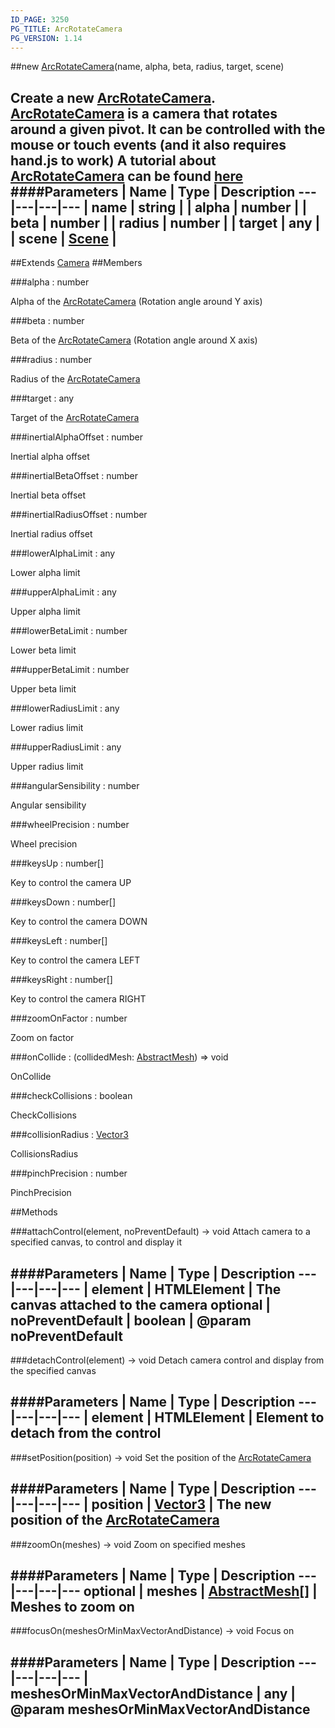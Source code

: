 ```yaml
---
ID_PAGE: 3250
PG_TITLE: ArcRotateCamera
PG_VERSION: 1.14
---
```

##new [ArcRotateCamera](page.php?p=3250)(name, alpha, beta, radius, target, scene)

Create a new [ArcRotateCamera](page.php?p=3250). [ArcRotateCamera](page.php?p=3250) is a camera that rotates around a given pivot. It can be controlled with the mouse or touch events (and it also requires hand.js to work)
A tutorial about [ArcRotateCamera](page.php?p=3250) can be found [here](https://github.com/BabylonJS/Babylon.js/wiki/05-Cameras)
####Parameters
 | Name | Type | Description
---|---|---|---
 | name | string | 
 | alpha | number | 
 | beta | number | 
 | radius | number | 
 | target | any | 
 | scene | [Scene](page.php?p=3274) | 
---

##Extends [Camera](page.php?p=3249)
##Members

###alpha : number


Alpha of the [ArcRotateCamera](page.php?p=3250) (Rotation angle around Y axis)

###beta : number


Beta of the [ArcRotateCamera](page.php?p=3250) (Rotation angle around X axis)

###radius : number


Radius of the [ArcRotateCamera](page.php?p=3250)

###target : any


Target of the [ArcRotateCamera](page.php?p=3250)

###inertialAlphaOffset : number


Inertial alpha offset

###inertialBetaOffset : number


Inertial beta offset

###inertialRadiusOffset : number


Inertial radius offset

###lowerAlphaLimit : any


Lower alpha limit

###upperAlphaLimit : any


Upper alpha limit

###lowerBetaLimit : number


Lower beta limit

###upperBetaLimit : number


Upper beta limit

###lowerRadiusLimit : any


Lower radius limit

###upperRadiusLimit : any


Upper radius limit

###angularSensibility : number


Angular sensibility

###wheelPrecision : number


Wheel precision

###keysUp : number[]


Key to control the camera UP

###keysDown : number[]


Key to control the camera DOWN

###keysLeft : number[]


Key to control the camera LEFT

###keysRight : number[]


Key to control the camera RIGHT

###zoomOnFactor : number


Zoom on factor

###onCollide : (collidedMesh: [AbstractMesh](page.php?p=3269)) =&gt; void


OnCollide

###checkCollisions : boolean


CheckCollisions

###collisionRadius : [Vector3](page.php?p=3327)


CollisionsRadius

###pinchPrecision : number


PinchPrecision



##Methods

###attachControl(element, noPreventDefault) &rarr; void
Attach camera to a specified canvas, to control and display it

####Parameters
 | Name | Type | Description
---|---|---|---
 | element | HTMLElement | The canvas attached to the camera
optional | noPreventDefault | boolean | @param noPreventDefault
---

###detachControl(element) &rarr; void
Detach camera control and display from the specified canvas

####Parameters
 | Name | Type | Description
---|---|---|---
 | element | HTMLElement | Element to detach from the control
---

###setPosition(position) &rarr; void
Set the position of the [ArcRotateCamera](page.php?p=3250)

####Parameters
 | Name | Type | Description
---|---|---|---
 | position | [Vector3](page.php?p=3327) | The new position of the [ArcRotateCamera](page.php?p=3250)
---

###zoomOn(meshes) &rarr; void
Zoom on specified meshes

####Parameters
 | Name | Type | Description
---|---|---|---
optional | meshes | [AbstractMesh](page.php?p=3269)[] | Meshes to zoom on
---

###focusOn(meshesOrMinMaxVectorAndDistance) &rarr; void
Focus on

####Parameters
 | Name | Type | Description
---|---|---|---
 | meshesOrMinMaxVectorAndDistance | any | @param meshesOrMinMaxVectorAndDistance
---

